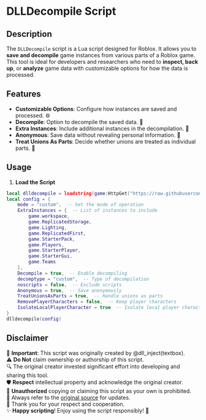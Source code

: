# DLLDecompile Script

## Description

The `DLLDecompile` script is a Lua script designed for Roblox. It allows you to **save and decompile** game instances from various parts of a Roblox game. This tool is ideal for developers and researchers who need to **inspect, back up**, or **analyze** game data with customizable options for how the data is processed.

## Features

- **Customizable Options**: Configure how instances are saved and processed. ⚙️
- **Decompile**: Option to decompile the saved data. 🔄
- **Extra Instances**: Include additional instances in the decompilation. 📂
- **Anonymous**: Save data without revealing personal information. 🤫
- **Treat Unions As Parts**: Decide whether unions are treated as individual parts. 🧩

## Usage

1. **Load the Script**
```lua
local dlldecompile = loadstring(game:HttpGet("https://raw.githubusercontent.com/roluau/DLLDecompile/main/dlldecompile.luau", true), "dlldecompile")()
local config = {
    mode = "custom",  -- Set the mode of operation
    ExtraInstances = {  -- List of instances to include
        game.workspace,
        game.ReplicatedStorage,
        game.Lighting,
        game.ReplicatedFirst,
        game.StarterPack,
        game.Players,
        game.StarterPlayer,
        game.StarterGui,
        game.Teams
    },
    Decompile = true,  -- Enable decompiling
    decomptype = "custom",  -- Type of decompilation
    noscripts = false,  -- Exclude scripts
    Anonymous = true,  -- Save anonymously
    TreatUnionsAsParts = true,  -- Handle unions as parts
    RemovePlayerCharacters = false,  -- Keep player characters
    IsolateLocalPlayerCharacter = true  -- Isolate local player character
}
dlldecompile(config)
```

## Disclaimer

📢 **Important**: This script was originally created by @dll_inject(textbox).  
⚠️ **Do Not** claim ownership or authorship of this script.  
🔍 The original creator invested significant effort into developing and sharing this tool.  
🛡️ **Respect** intellectual property and acknowledge the original creator.  
🚫 **Unauthorized** copying or claiming this script as your own is prohibited.  
🔗 Always refer to the [original source](https://raw.githubusercontent.com/roluau/DLLDecompile/main/dlldecompile.luau) for updates.  
👏 Thank you for your respect and cooperation.  
✨ **Happy scripting**! Enjoy using the script responsibly! 🌟
